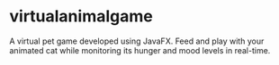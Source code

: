 # virtualanimalgame
A virtual pet game developed using JavaFX. Feed and play with your animated cat while monitoring its hunger and mood levels in real-time.

